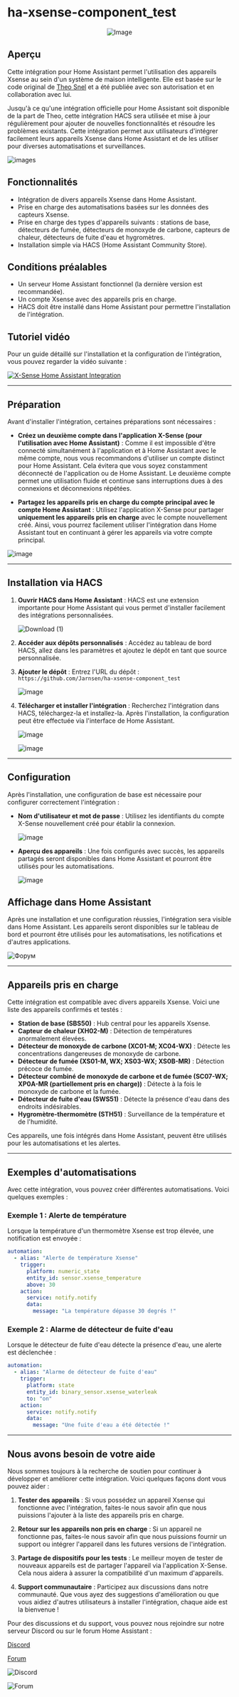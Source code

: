 # ha-xsense-component_test

<p align="center">
<img src="https://github.com/user-attachments/assets/8e05446e-bc14-4a21-9f6d-8e9f9defd630" alt="Image">
</p>

## Aperçu
Cette intégration pour Home Assistant permet l'utilisation des appareils Xsense au sein d'un système de maison intelligente. Elle est basée sur le code original de [Theo Snel](https://github.com/theosnel/homeassistant-core/tree/xsense/homeassistant/components/xsense) et a été publiée avec son autorisation et en collaboration avec lui.

Jusqu'à ce qu'une intégration officielle pour Home Assistant soit disponible de la part de Theo, cette intégration HACS sera utilisée et mise à jour régulièrement pour ajouter de nouvelles fonctionnalités et résoudre les problèmes existants. Cette intégration permet aux utilisateurs d'intégrer facilement leurs appareils Xsense dans Home Assistant et de les utiliser pour diverses automatisations et surveillances.

![images](https://github.com/Elwinmage/ha-xsense-component/assets/15807572/c49a97f2-5e10-4129-82bc-1d647adc0895)

## Fonctionnalités
- Intégration de divers appareils Xsense dans Home Assistant.
- Prise en charge des automatisations basées sur les données des capteurs Xsense.
- Prise en charge des types d'appareils suivants : stations de base, détecteurs de fumée, détecteurs de monoxyde de carbone, capteurs de chaleur, détecteurs de fuite d'eau et hygromètres.
- Installation simple via HACS (Home Assistant Community Store).

## Conditions préalables
- Un serveur Home Assistant fonctionnel (la dernière version est recommandée).
- Un compte Xsense avec des appareils pris en charge.
- HACS doit être installé dans Home Assistant pour permettre l'installation de l'intégration.

## Tutoriel vidéo
Pour un guide détaillé sur l'installation et la configuration de l'intégration, vous pouvez regarder la vidéo suivante :

[![X-Sense Home Assistant Integration](https://img.youtube.com/vi/3CCKK-qX-YA/0.jpg)](https://www.youtube.com/watch?v=3CCKK-qX-YA)

____________________________________________________________

## Préparation
Avant d'installer l'intégration, certaines préparations sont nécessaires :

- **Créez un deuxième compte dans l'application X-Sense (pour l'utilisation avec Home Assistant)** : Comme il est impossible d'être connecté simultanément à l'application et à Home Assistant avec le même compte, nous vous recommandons d'utiliser un compte distinct pour Home Assistant. Cela évitera que vous soyez constamment déconnecté de l'application ou de Home Assistant. Le deuxième compte permet une utilisation fluide et continue sans interruptions dues à des connexions et déconnexions répétées.

- **Partagez les appareils pris en charge du compte principal avec le compte Home Assistant** : Utilisez l'application X-Sense pour partager **uniquement les appareils pris en charge** avec le compte nouvellement créé. Ainsi, vous pourrez facilement utiliser l'intégration dans Home Assistant tout en continuant à gérer les appareils via votre compte principal.

![image](https://github.com/Elwinmage/ha-xsense-component/assets/15807572/9cc18693-5f37-49c5-a67d-22602fa7eef5)

____________________________________________________________

## Installation via HACS
1. **Ouvrir HACS dans Home Assistant** :
   HACS est une extension importante pour Home Assistant qui vous permet d'installer facilement des intégrations personnalisées.

   ![Download (1)](https://github.com/Elwinmage/ha-xsense-component/assets/15807572/3220c686-f53f-4766-9523-e3272a6ff104)

2. **Accéder aux dépôts personnalisés** :
   Accédez au tableau de bord HACS, allez dans les paramètres et ajoutez le dépôt en tant que source personnalisée.

3. **Ajouter le dépôt** :
   Entrez l'URL du dépôt : `https://github.com/Jarnsen/ha-xsense-component_test`

   ![image](https://github.com/Elwinmage/ha-xsense-component/assets/15807572/48c23cf0-a212-4889-8d08-f995ff2fd5d7)

4. **Télécharger et installer l'intégration** :
   Recherchez l'intégration dans HACS, téléchargez-la et installez-la. Après l'installation, la configuration peut être effectuée via l'interface de Home Assistant.

   ![image](https://github.com/Elwinmage/ha-xsense-component/assets/15807572/5bd2d567-6568-47c5-a45e-6af7228ff30e)
   
   ![image](https://github.com/Elwinmage/ha-xsense-component/assets/15807572/33cd7bfa-eec2-44f5-af30-4f21269f0081)

____________________________________________________________

## Configuration
Après l'installation, une configuration de base est nécessaire pour configurer correctement l'intégration :
- **Nom d'utilisateur et mot de passe** : Utilisez les identifiants du compte X-Sense nouvellement créé pour établir la connexion.

    ![image](https://github.com/Elwinmage/ha-xsense-component/assets/15807572/48c5e923-a6a0-4a47-8f26-8ef3954ea34b)
  
- **Aperçu des appareils** : Une fois configurés avec succès, les appareils partagés seront disponibles dans Home Assistant et pourront être utilisés pour les automatisations.

    ![image](https://github.com/Elwinmage/ha-xsense-component/assets/15807572/42b33b6b-ecd9-45f6-99fc-314a0abd9bbe)
## Affichage dans Home Assistant
Après une installation et une configuration réussies, l'intégration sera visible dans Home Assistant. Les appareils seront disponibles sur le tableau de bord et pourront être utilisés pour les automatisations, les notifications et d'autres applications.


![Форум](https://github.com/Elwinmage/ha-xsense-component/assets/15807572/2d271b78-39d9-4bbd-837d-8593cf1933bd)

____________________________________________________________

## Appareils pris en charge
Cette intégration est compatible avec divers appareils Xsense. Voici une liste des appareils confirmés et testés :
- **Station de base (SBS50)** : Hub central pour les appareils Xsense.
- **Capteur de chaleur (XH02-M)** : Détection de températures anormalement élevées.
- **Détecteur de monoxyde de carbone (XC01-M; XC04-WX)** : Détecte les concentrations dangereuses de monoxyde de carbone.
- **Détecteur de fumée (XS01-M, WX; XS03-WX; XS0B-MR)** : Détection précoce de fumée.
- **Détecteur combiné de monoxyde de carbone et de fumée (SC07-WX; XP0A-MR (partiellement pris en charge))** : Détecte à la fois le monoxyde de carbone et la fumée.
- **Détecteur de fuite d'eau (SWS51)** : Détecte la présence d'eau dans des endroits indésirables.
- **Hygromètre-thermomètre (STH51)** : Surveillance de la température et de l'humidité.

Ces appareils, une fois intégrés dans Home Assistant, peuvent être utilisés pour les automatisations et les alertes.

____________________________________________________________

## Exemples d'automatisations
Avec cette intégration, vous pouvez créer différentes automatisations. Voici quelques exemples :

### Exemple 1 : Alerte de température
Lorsque la température d'un thermomètre Xsense est trop élevée, une notification est envoyée :

```yaml
automation:
  - alias: "Alerte de température Xsense"
    trigger:
      platform: numeric_state
      entity_id: sensor.xsense_temperature
      above: 30
    action:
      service: notify.notify
      data:
        message: "La température dépasse 30 degrés !"
```

### Exemple 2 : Alarme de détecteur de fuite d'eau
Lorsque le détecteur de fuite d'eau détecte la présence d'eau, une alerte est déclenchée :

```yaml
automation:
  - alias: "Alarme de détecteur de fuite d'eau"
    trigger:
      platform: state
      entity_id: binary_sensor.xsense_waterleak
      to: "on"
    action:
      service: notify.notify
      data:
        message: "Une fuite d'eau a été détectée !"
```

____________________________________________________________

## Nous avons besoin de votre aide
Nous sommes toujours à la recherche de soutien pour continuer à développer et améliorer cette intégration. Voici quelques façons dont vous pouvez aider :

1. **Tester des appareils** : Si vous possédez un appareil Xsense qui fonctionne avec l'intégration, faites-le nous savoir afin que nous puissions l'ajouter à la liste des appareils pris en charge.

2. **Retour sur les appareils non pris en charge** : Si un appareil ne fonctionne pas, faites-le nous savoir afin que nous puissions fournir un support ou intégrer l'appareil dans les futures versions de l'intégration.

3. **Partage de dispositifs pour les tests** : Le meilleur moyen de tester de nouveaux appareils est de partager l'appareil via l'application X-Sense. Cela nous aidera à assurer la compatibilité d'un maximum d'appareils.

4. **Support communautaire** : Participez aux discussions dans notre communauté. Que vous ayez des suggestions d'amélioration ou que vous aidiez d'autres utilisateurs à installer l'intégration, chaque aide est la bienvenue !

Pour des discussions et du support, vous pouvez nous rejoindre sur notre serveur Discord ou sur le forum Home Assistant :

[Discord](https://discord.gg/5phHHgGb3V)

[Forum](https://community.home-assistant.io/t/x-sense-security-is-it-possible-to-create-an-integration/534119/110)

![Discord](https://github.com/Elwinmage/ha-xsense-component/assets/15807572/42b33b6b-ecd9-45f6-99fc-314a0abd9bbe)

![Forum](https://github.com/Elwinmage/ha-xsense-component/assets/15807572/2d271b78-39d9-4bbd-837d-8593cf1933bd)
